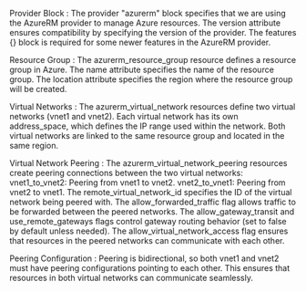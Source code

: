 Provider Block :
The provider "azurerm" block specifies that we are using the AzureRM provider to manage Azure resources.
The version attribute ensures compatibility by specifying the version of the provider.
The features {} block is required for some newer features in the AzureRM provider.

Resource Group :
The azurerm_resource_group resource defines a resource group in Azure.
The name attribute specifies the name of the resource group.
The location attribute specifies the region where the resource group will be created.

Virtual Networks :
The azurerm_virtual_network resources define two virtual networks (vnet1 and vnet2).
Each virtual network has its own address_space, which defines the IP range used within the network.
Both virtual networks are linked to the same resource group and located in the same region.

Virtual Network Peering :
The azurerm_virtual_network_peering resources create peering connections between the two virtual networks:
vnet1_to_vnet2: Peering from vnet1 to vnet2.
vnet2_to_vnet1: Peering from vnet2 to vnet1.
The remote_virtual_network_id specifies the ID of the virtual network being peered with.
The allow_forwarded_traffic flag allows traffic to be forwarded between the peered networks.
The allow_gateway_transit and use_remote_gateways flags control gateway routing behavior (set to false by default unless needed).
The allow_virtual_network_access flag ensures that resources in the peered networks can communicate with each other.

Peering Configuration :
Peering is bidirectional, so both vnet1 and vnet2 must have peering configurations pointing to each other.
This ensures that resources in both virtual networks can communicate seamlessly.
